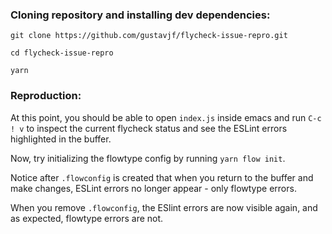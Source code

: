 ### Cloning repository and installing dev dependencies:

```
git clone https://github.com/gustavjf/flycheck-issue-repro.git

cd flycheck-issue-repro

yarn
```

### Reproduction:

At this point, you should be able to open `index.js` inside emacs and run `C-c ! v` to inspect the current flycheck status and see the ESLint errors highlighted in the buffer.

Now, try initializing the flowtype config by running `yarn flow init`.

Notice after `.flowconfig` is created that when you return to the buffer and make changes, ESLint errors no longer appear - only flowtype errors.

When you remove `.flowconfig`, the ESlint errors are now visible again, and as expected, flowtype errors are not.
